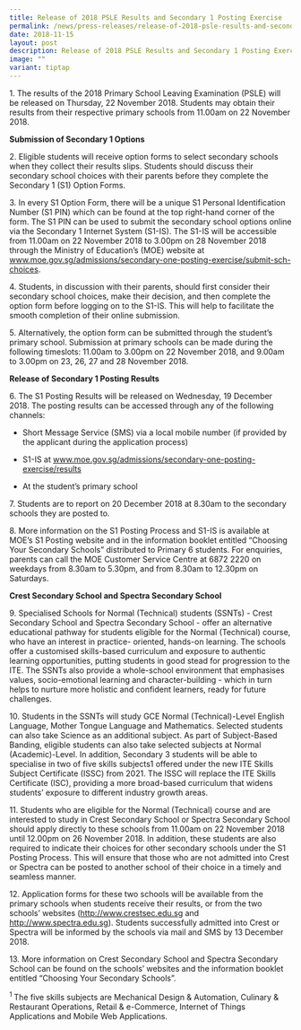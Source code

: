 ```yaml
---
title: Release of 2018 PSLE Results and Secondary 1 Posting Exercise
permalink: /news/press-releases/release-of-2018-psle-results-and-secondary-1-posting-exercise/
date: 2018-11-15
layout: post
description: Release of 2018 PSLE Results and Secondary 1 Posting Exercise
image: ""
variant: tiptap
---
```

<p>1. The results of the 2018 Primary School Leaving Examination (PSLE) will
be released on Thursday, 22 November 2018. Students may obtain their results
from their respective primary schools from 11.00am on 22 November 2018.</p>
<p><strong>Submission of Secondary 1 Options</strong>
</p>
<p>2. Eligible students will receive option forms to select secondary schools
when they collect their results slips. Students should discuss their secondary
school choices with their parents before they complete the Secondary 1
(S1) Option Forms.</p>
<p>3. In every S1 Option Form, there will be a unique S1 Personal Identification
Number (S1 PIN) which can be found at the top right-hand corner of the
form. The S1 PIN can be used to submit the secondary school options online
via the Secondary 1 Internet System (S1-IS). The S1-IS will be accessible
from 11.00am on 22 November 2018 to 3.00pm on 28 November 2018 through
the Ministry of Education’s (MOE) website at <a href="www.moe.gov.sg/admissions/secondary-one-posting-exercise/submit-sch-choices" rel="noopener noreferrer nofollow" target="_blank">www.moe.gov.sg/admissions/secondary-one-posting-exercise/submit-sch-choices</a>.</p>
<p>4. Students, in discussion with their parents, should first consider their
secondary school choices, make their decision, and then complete the option
form before logging on to the S1-IS. This will help to facilitate the smooth
completion of their online submission.</p>
<p>5. Alternatively, the option form can be submitted through the student’s
primary school. Submission at primary schools can be made during the following
timeslots: 11.00am to 3.00pm on 22 November 2018, and 9.00am to 3.00pm
on 23, 26, 27 and 28 November 2018.</p>
<p><strong>Release of Secondary 1 Posting Results</strong>
</p>
<p>6. The S1 Posting Results will be released on Wednesday, 19 December 2018.
The posting results can be accessed through any of the following channels:</p>
<ul data-tight="true" class="tight">
<li>
<p>Short Message Service (SMS) via a local mobile number (if provided by
the applicant during the application process)</p>
</li>
<li>
<p>S1-IS at <a href="www.moe.gov.sg/admissions/secondary-one-posting-exercise/results" rel="noopener noreferrer nofollow" target="_blank">www.moe.gov.sg/admissions/secondary-one-posting-exercise/results</a>
</p>
</li>
<li>
<p>At the student’s primary school</p>
</li>
</ul>
<p>7. Students are to report on 20 December 2018 at 8.30am to the secondary
schools they are posted to.</p>
<p>8. More information on the S1 Posting Process and S1-IS is available at
MOE’s S1 Posting website and in the information booklet entitled “Choosing
Your Secondary Schools” distributed to Primary 6 students. For enquiries,
parents can call the MOE Customer Service Centre at 6872 2220 on weekdays
from 8.30am to 5.30pm, and from 8.30am to 12.30pm on Saturdays.</p>
<p><strong>Crest Secondary School and Spectra Secondary School</strong>
</p>
<p>9. Specialised Schools for Normal (Technical) students (SSNTs) - Crest
Secondary School and Spectra Secondary School - offer an alternative educational
pathway for students eligible for the Normal (Technical) course, who have
an interest in practice- oriented, hands-on learning. The schools offer
a customised skills-based curriculum and exposure to authentic learning
opportunities, putting students in good stead for progression to the ITE.
The SSNTs also provide a whole-school environment that emphasises values,
socio-emotional learning and character-building - which in turn helps to
nurture more holistic and confident learners, ready for future challenges.</p>
<p>10. Students in the SSNTs will study GCE Normal (Technical)-Level English
Language, Mother Tongue Language and Mathematics. Selected students can
also take Science as an additional subject. As part of Subject-Based Banding,
eligible students can also take selected subjects at Normal (Academic)-Level.
In addition, Secondary 3 students will be able to specialise in two of
five skills subjects1 offered under the new ITE Skills Subject Certificate
(ISSC) from 2021. The ISSC will replace the ITE Skills Certificate (ISC),
providing a more broad-based curriculum that widens students’ exposure
to different industry growth areas.</p>
<p>11. Students who are eligible for the Normal (Technical) course and are
interested to study in Crest Secondary School or Spectra Secondary School
should apply directly to these schools from 11.00am on 22 November 2018
until 12.00pm on 26 November 2018. In addition, these students are also
required to indicate their choices for other secondary schools under the
S1 Posting Process. This will ensure that those who are not admitted into
Crest or Spectra can be posted to another school of their choice in a timely
and seamless manner.</p>
<p>12. Application forms for these two schools will be available from the
primary schools when students receive their results, or from the two schools’
websites (<a href="http://www.crestsec.edu.sg" rel="noopener noreferrer nofollow" target="_blank">http://www.crestsec.edu.sg</a> and
<a href="http://www.spectra.edu.sg" rel="noopener noreferrer nofollow" target="_blank">http://www.spectra.edu.sg</a>). Students successfully admitted into Crest
or Spectra will be informed by the schools via mail and SMS by 13 December
2018.</p>
<p>13. More information on Crest Secondary School and Spectra Secondary School
can be found on the schools’ websites and the information booklet entitled
“Choosing Your Secondary Schools”.</p>
<p><sup>1 </sup>The five skills subjects are Mechanical Design &amp; Automation,
Culinary &amp; Restaurant Operations, Retail &amp; e-Commerce, Internet
of Things Applications and Mobile Web Applications.</p>
<p></p>